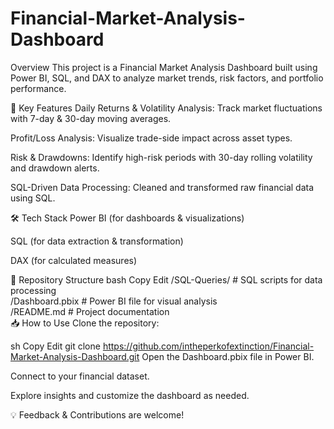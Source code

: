 # Financial-Market-Analysis-Dashboard

 Overview
This project is a Financial Market Analysis Dashboard built using Power BI, SQL, and DAX to analyze market trends, risk factors, and portfolio performance.

📌 Key Features
Daily Returns & Volatility Analysis: Track market fluctuations with 7-day & 30-day moving averages.

Profit/Loss Analysis: Visualize trade-side impact across asset types.

Risk & Drawdowns: Identify high-risk periods with 30-day rolling volatility and drawdown alerts.

SQL-Driven Data Processing: Cleaned and transformed raw financial data using SQL.

🛠️ Tech Stack
Power BI (for dashboards & visualizations)

SQL (for data extraction & transformation)

DAX (for calculated measures)

📂 Repository Structure
bash
Copy
Edit
/SQL-Queries/        # SQL scripts for data processing  
/Dashboard.pbix      # Power BI file for visual analysis  
/README.md           # Project documentation  
📥 How to Use
Clone the repository:

sh
Copy
Edit
git clone https://github.com/intheperkofextinction/Financial-Market-Analysis-Dashboard.git
Open the Dashboard.pbix file in Power BI.

Connect to your financial dataset.

Explore insights and customize the dashboard as needed.

💡 Feedback & Contributions are welcome!


